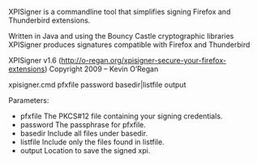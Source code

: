 XPISigner is a commandline tool that simplifies signing Firefox and Thunderbird extensions.

Written in Java and using the Bouncy Castle cryptographic libraries XPISigner produces signatures compatible with Firefox and Thunderbird

XPISigner v1.6
(http://o-regan.org/xpisigner-secure-your-firefox-extensions)
Copyright 2009 – Kevin O’Regan

xpisigner.cmd pfxfile password basedir|listfile output

Parameters:
- pfxfile The PKCS#12 file containing your signing credentials.
- password The passphrase for pfxfile.
- basedir Include all files under basedir.
- listfile Include only the files found in listfile.
- output Location to save the signed xpi.